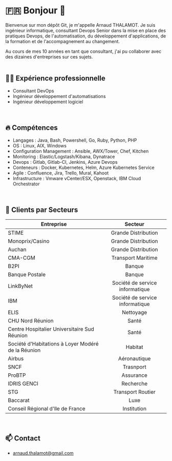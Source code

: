 # 🇫🇷 Bonjour 👋

Bienvenue sur mon dépôt Git, je m'appelle Arnaud THALAMOT. Je suis ingénieur informatique, consultant Devops Senior dans la mise en place des pratiques Devops, de l'automatisation, du développement d'applications, de la formation et de l'accompagnement au changement.

Au cours de mes 10 années en tant que consultant, j'ai pu collaborer avec des dizaines d'entreprises sur ces sujets.<br/><br/>


## 👨‍💻 Expérience professionnelle
- Consultant DevOps
- Ingénieur développement d'automatisations
- Ingénieur développement logiciel

<br/>

## 🔥 Compétences
- Langages : Java, Bash, Powershell, Go, Ruby, Python, PHP
- OS : Linux, AIX, Windows
- Configuration Management : Ansible, AWX/Tower, Chef, Kitchen
- Monitoring : Elastic/Logstash/Kibana, Dynatrace
- Devops : Gitlab, Gitlab-CI, Jenkins, Azure Devops
- Conteneurs : Docker, Kubernetes, Helm, Azure Kubernetes Service
- Agile : Confluence, Jira, Trello, Mural, Kahoot
- Infrastructure : Vmware vCenter/ESX, Openstack, IBM Cloud Orchestrator

<br/>

## 👷 Clients par Secteurs

| Entreprise        | Secteur           |
| ------------- |:-------------:|
| STIME      | Grande Distribution |
| Monoprix/Casino      | Grande Distribution |
| Auchan      | Grande Distribution |
| CMA-CGM      | Transport Maritime |
| B2PI      | Banque |
| Banque Postale      | Banque |
| LinkByNet      | Société de service informatique |
| IBM      | Société de service informatique |
| ELIS      | Nettoyage |
| CHU Nord Réunion      | Santé |
| Centre Hospitalier Universitaire Sud Réunion      | Santé |
| Société d'Habitations à Loyer Modéré de la Réunion      | Habitat |
| Airbus      | Aéronautique |
| SNCF     | Trasnport |
| ProBTP    | Assurance |
| IDRIS GENCI      | Recherche |
| STG      | Transport Routier |
| Baccarat      | Luxe |
| Conseil Régional d'Ile de France      | Institution |


<br/>

## 📫 Contact
- arnaud.thalamot@gmail.com
